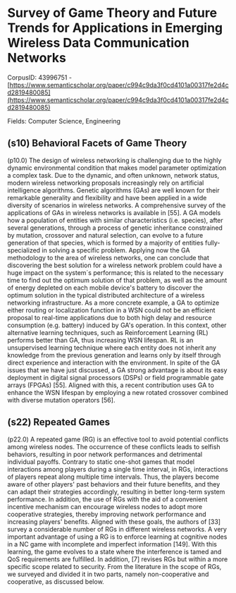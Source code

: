 # Survey of Game Theory and Future Trends for Applications in Emerging Wireless Data Communication Networks

CorpusID: 43996751 - [https://www.semanticscholar.org/paper/c994c9da3f0cd4101a00317fe2d4cd2819480085](https://www.semanticscholar.org/paper/c994c9da3f0cd4101a00317fe2d4cd2819480085)

Fields: Computer Science, Engineering

## (s10) Behavioral Facets of Game Theory
(p10.0) The design of wireless networking is challenging due to the highly dynamic environmental condition that makes model parameter optimization a complex task. Due to the dynamic, and often unknown, network status, modern wireless networking proposals increasingly rely on artificial intelligence algorithms. Genetic algorithms (GAs) are well known for their remarkable generality and flexibility and have been applied in a wide diversity of scenarios in wireless networks. A comprehensive survey of the applications of GAs in wireless networks is available in [55]. A GA models how a population of entities with similar characteristics (i.e. species), after several generations, through a process of genetic inheritance constrained by mutation, crossover and natural selection, can evolve to a future generation of that species, which is formed by a majority of entities fully-specialized in solving a specific problem. Applying now the GA methodology to the area of wireless networks, one can conclude that discovering the best solution for a wireless network problem could have a huge impact on the system´s performance; this is related to the necessary time to find out the optimum solution of that problem, as well as the amount of energy depleted on each mobile device's battery to discover the optimum solution in the typical distributed architecture of a wireless networking infrastructure. As a more concrete example, a GA to optimize either routing or localization function in a WSN could not be an efficient proposal to real-time applications due to both high delay and resource consumption (e.g. battery) induced by GA's operation. In this context, other alternative learning techniques, such as Reinforcement Learning (RL) performs better than GA, thus increasing WSN lifespan. RL is an unsupervised learning technique where each entity does not inherit any knowledge from the previous generation and learns only by itself through direct experience and interaction with the environment. In spite of the GA issues that we have just discussed, a GA strong advantage is about its easy deployment in digital signal processors (DSPs) or field programmable gate arrays (FPGAs) [55]. Aligned with this, a recent contribution uses GA to enhance the WSN lifespan by employing a new rotated crossover combined with diverse mutation operators [56].
## (s22) Repeated Games
(p22.0) A repeated game (RG) is an effective tool to avoid potential conflicts among wireless nodes. The occurrence of these conflicts leads to selfish behaviors, resulting in poor network performances and detrimental individual payoffs. Contrary to static one-shot games that model interactions among players during a single time interval, in RGs, interactions of players repeat along multiple time intervals. Thus, the players become aware of other players' past behaviors and their future benefits, and they can adapt their strategies accordingly, resulting in better long-term system performance. In addition, the use of RGs with the aid of a convenient incentive mechanism can encourage wireless nodes to adopt more cooperative strategies, thereby improving network performance and increasing players' benefits. Aligned with these goals, the authors of [33] survey a considerable number of RGs in different wireless networks. A very important advantage of using a RG is to enforce learning at cognitive nodes in a NC game with incomplete and imperfect information [149]. With this learning, the game evolves to a state where the interference is tamed and QoS requirements are fulfilled. In addition, [7] revises RGs but within a more specific scope related to security. From the literature in the scope of RGs, we surveyed and divided it in two parts, namely non-cooperative and cooperative, as discussed below.
